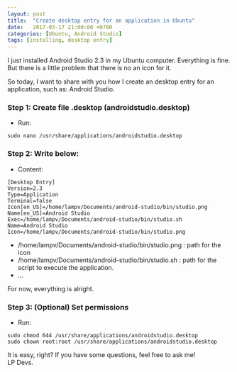 ```yaml
---
layout: post
title:  "Create desktop entry for an application in Ubuntu"
date:   2017-03-17 21:00:00 +0700
categories: [Ubuntu, Android Studio]
tags: [installing, desktop entry]
---
```


I just installed Android Studio 2.3 in my Ubuntu computer. Everything is fine. But there is a little problem that there is no an icon for it.

So today, I want to share with you how I create an desktop entry for an application, such as: Android Studio. 

### Step 1: Create file <yourfilename>.desktop (androidstudio.desktop)
  
  * Run:
  ```
  sudo nano /usr/share/applications/androidstudio.desktop
  ```
  
### Step 2: Write below:
  
  * Content:
  ```
  [Desktop Entry]
  Version=2.3
  Type=Application
  Terminal=false
  Icon[en_US]=/home/lampv/Documents/android-studio/bin/studio.png
  Name[en_US]=Android Studio
  Exec=/home/lampv/Documents/android-studio/bin/studio.sh
  Name=Android Studio
  Icon=/home/lampv/Documents/android-studio/bin/studio.png
  ```
  
  * /home/lampv/Documents/android-studio/bin/studio.png : path for the icon
  * /home/lampv/Documents/android-studio/bin/studio.sh : path for the script to execute the application.
  * ...
  
  For now, everything is alright.

### Step 3: (Optional) Set permissions

  * Run:
  ```
  sudo chmod 644 /usr/share/applications/androidstudio.desktop
  sudo chown root:root /usr/share/applications/androidstudio.desktop
  ```
  
It is easy, right? If you have some questions, feel free to ask me! <br />LP Devs.

